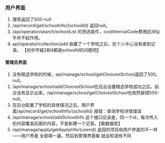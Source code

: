 ### 用户界面
1. 搜索返回了500-null
2. /api/record/get/schoolInfo/{schoolId} 返回null。
3. /api/operator/search/schoolList 的筛选条件，costIntervalCode费用区间似乎并不起作用。
4. api/operator/collection/add 收藏了一个学校之后，在个人中心没有查到记录。 【初步怀疑2和4都是schoolId的问题吧】


#### 管理员界面
1. 没有精选学校的时候，api/manage/school/getChoicestSchool返回了500，null。
2. /api/manage/school/addChoicestSchool在后台设置精选学校成功之后，前台没有显示出来。/api/manage/school/getChoicestSchool也依然报错500-null。
3. 在后台配置了学校的具体情况之后，用户界面/api/record/get/schoolInfo/{schoolId} 报错：查询学校详情错误
4. /api/manage/school/addSchoolInfo 这个接口应该是，同一个id，每次传入的内容覆盖前面的内容，不是新建一个记录。【看数据库】
5. /api/manage/apply/getApplyInfo/{userid} 返回的项目和用户界面的不一样——用户界面 全部填一遍，然后到管理界面看 就会知道有不同